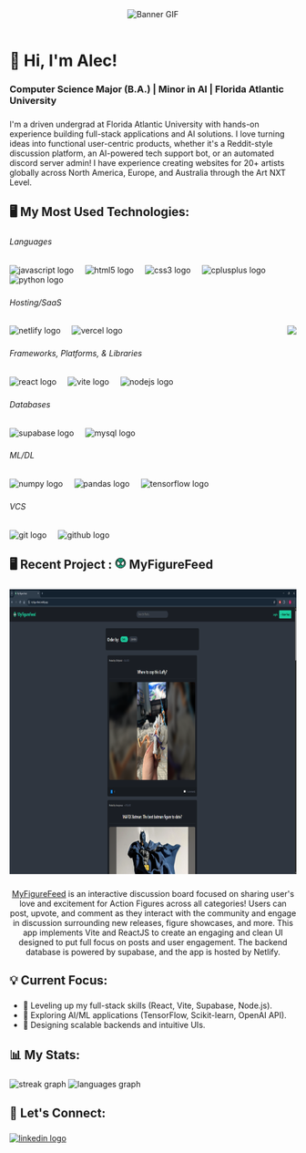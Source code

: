 <div align="center">
    <img 
      src="assets/intro.gif" 
      alt="Banner GIF" 
      style="height: 400px; width: 100%; object-fit: cover; object-position: center;"
    />
</div> <br>

<h1 align="left">👋 Hi, I'm Alec!</h1>

###

<h3 align="left">Computer Science Major (B.A.) |  Minor in AI | Florida Atlantic University</h3>

###

<p align="left">I'm a driven undergrad at Florida Atlantic University with hands-on experience building full-stack applications and AI solutions. I love turning ideas into functional user-centric products, whether it's a Reddit-style discussion platform, an AI-powered tech support bot, or an automated discord server admin! I have experience creating websites for 20+ artists globally across North America, Europe, and Australia through the Art NXT Level.</p>

###

<p align="left"></p>

###

<h2 align="left">🖥 My Most Used Technologies:</h2>

###

<h6 align="left">Languages</h6>

###

<div align="left">
  <img src="https://skillicons.dev/icons?i=js" height="40" alt="javascript logo"  />
  <img width="12" />
  <img src="https://skillicons.dev/icons?i=html" height="40" alt="html5 logo"  />
  <img width="12" />
  <img src="https://skillicons.dev/icons?i=css" height="40" alt="css3 logo"  />
  <img width="12" />
  <img src="https://skillicons.dev/icons?i=cpp" height="40" alt="cplusplus logo"  />
  <img width="12" />
  <img src="https://skillicons.dev/icons?i=py" height="40" alt="python logo"  />
</div>

###

<h6 align="left">Hosting/SaaS</h6>

###

<img align="right" height="250" src="https://miro.medium.com/v2/resize:fit:996/1*N4fgyKjLGk2oOkZPeeKuTg.gif"  />

###

<div align="left">
  <img src="https://skillicons.dev/icons?i=netlify" height="40" alt="netlify logo"  />
  <img width="12" />
  <img src="https://skillicons.dev/icons?i=vercel" height="40" alt="vercel logo"  />
</div>

###

<h6 align="left">Frameworks, Platforms, & Libraries</h6>

###

<div align="left">
  <img src="https://skillicons.dev/icons?i=react" height="40" alt="react logo"  />
  <img width="12" />
  <img src="https://skillicons.dev/icons?i=vite" height="40" alt="vite logo"  />
  <img width="12" />
  <img src="https://skillicons.dev/icons?i=nodejs" height="40" alt="nodejs logo"  />
</div>

###

<h6 align="left">Databases</h6>

###

<div align="left">
  <img src="https://skillicons.dev/icons?i=supabase" height="40" alt="supabase logo"  />
  <img width="12" />
  <img src="https://skillicons.dev/icons?i=mysql" height="40" alt="mysql logo"  />
</div>

###

<h6 align="left">ML/DL</h6>

###

<div align="left">
  <img src="https://cdn.simpleicons.org/numpy/013243" height="40" alt="numpy logo"  />
  <img width="12" />
  <img src="https://cdn.jsdelivr.net/gh/devicons/devicon/icons/pandas/pandas-original.svg" height="40" alt="pandas logo"  />
  <img width="12" />
  <img src="https://cdn.simpleicons.org/tensorflow/FF6F00" height="40" alt="tensorflow logo"  />
</div>

###

<h6 align="left">VCS</h6>

###

<div align="left">
  <img src="https://skillicons.dev/icons?i=git" height="40" alt="git logo"  />
  <img width="12" />
  <img src="https://skillicons.dev/icons?i=github" height="40" alt="github logo"  />
</div>

###

<h2 align="left">🖥 Recent Project : <img src="assets/logo.png" height="20" /> MyFigureFeed</h2>

###

<div align="center">
  <img height="500" src="assets/ss.PNG"  />
</div>

###

<p align="center"> <a href="https://myfigurefeed.netlify.app/" target="blank"> MyFigureFeed</a> is an interactive discussion board focused on sharing user's love and excitement for Action Figures across all categories! Users can post, upvote, and comment as they interact with the community and engage in discussion surrounding new releases, figure showcases, and more. This app implements Vite and ReactJS to create an engaging and clean UI designed to put full focus on posts and user engagement. The backend database is powered by supabase, and the app is hosted by Netlify.</p>

###

<h2 align="left">💡 Current Focus:</h2>

###

- 🚀 Leveling up my full-stack skills (React, Vite, Supabase, Node.js).
- 🧠 Exploring AI/ML applications (TensorFlow, Scikit-learn, OpenAI API).
- 🎨 Designing scalable backends and intuitive UIs.

###

<h2 align="left">📊 My Stats:</h2>

###

<div align="left">
  <img src="https://streak-stats.demolab.com?user=AGZ3&locale=en&mode=daily&theme=dracula&hide_border=false&border_radius=5" height="150" alt="streak graph"  />
  <img src="https://github-readme-stats.vercel.app/api/top-langs?username=AGZ3&locale=en&hide_title=false&layout=compact&card_width=320&langs_count=5&theme=dracula&hide_border=false" height="150" alt="languages graph"  />
</div>

###

<h2 align="left">📩 Let's Connect:</h2>

###

<div align="left">
  <a href="https://www.linkedin.com/in/alec-gomez-077084279/" target="_blank">
    <img src="https://raw.githubusercontent.com/maurodesouza/profile-readme-generator/master/src/assets/icons/social/linkedin/default.svg" width="52" height="40" alt="linkedin logo"  />
  </a>
</div>

###